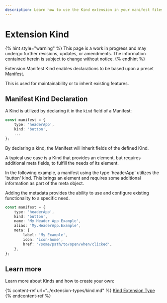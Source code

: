 ```yaml
---
description: Learn how to use the Kind extension in your manifest files when extending the Umbraco CMS backoffice.
---
```


# Extension Kind

{% hint style="warning" %}
This page is a work in progress and may undergo further revisions, updates, or amendments. The information contained herein is subject to change without notice.
{% endhint %}

Extension Manifest Kind enables declarations to be based upon a preset Manifest.

This is used for maintainability or to inherit existing features.

## Manifest Kind Declaration

A Kind is utilized by declaring it in the `kind` field of a Manifest:

```typescript
const manifest = {
    type: 'headerApp',
    kind: 'button',
    ...
};
```

By declaring a kind, the Manifest will inherit fields of the defined Kind.

A typical use case is a Kind that provides an element, but requires additional meta fields, to fulfill the needs of its element.

In the following example, a manifest using the type 'headerApp' utilizes the 'button' kind. This brings an element and requires some additional information as part of the meta object.

Adding the metadata provides the ability to use and configure existing functionality to a specific need.

```typescript
const manifest = {
    type: 'headerApp',
    kind: 'button',
    name: 'My Header App Example',
    alias: 'My.HeaderApp.Example',
    meta: {
        label: 'My Example',
        icon: 'icon-home',
        href: '/some/path/to/open/when/clicked',
    },
};
```

## Learn more

Learn more about Kinds and how to create your own:

{% content-ref url="../extension-types/kind.md" %}
[Kind Extension Type](extension-types/kind.md)
{% endcontent-ref %}
